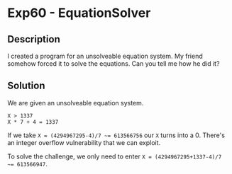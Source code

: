 # Exp60 - EquationSolver

## Description

I created a program for an unsolveable equation system. My friend somehow forced it to solve the equations. Can you tell me how he did it?

## Solution

We are given an unsolveable equation system.

```
X > 1337
X * 7 + 4 = 1337
```

If we take `X = (4294967295-4)/7 ~= 613566756` our `X` turns into a 0. There's an integer overflow vulnerability that we can exploit.

To solve the challenge, we only need to enter `X = (4294967295+1337-4)/7 ~= 613566947`.